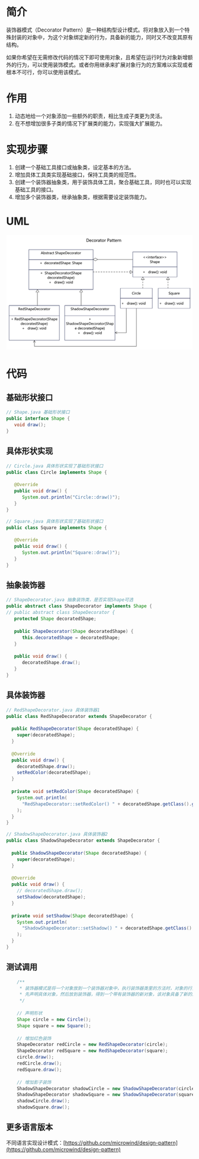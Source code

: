# 简介
装饰器模式（Decorator Pattern）是一种结构型设计模式。将对象放入到一个特殊封装的对象中，为这个对象绑定新的行为，具备新的能力，同时又不改变其原有结构。

如果你希望在无需修改代码的情况下即可使用对象，且希望在运行时为对象新增额外的行为，可以使用装饰模式。或者你用继承来扩展对象行为的方案难以实现或者根本不可行，你可以使用该模式。

# 作用
1. 动态地给一个对象添加一些额外的职责，相比生成子类更为灵活。
2. 在不想增加很多子类的情况下扩展类的能力，实现强大扩展能力。

# 实现步骤
1. 创建一个基础工具接口或抽象类，设定基本的方法。
2. 增加具体工具类实现基础接口，保持工具类的规范性。
3. 创建一个装饰器抽象类，用于装饰具体工具，聚合基础工具，同时也可以实现基础工具的接口。
4. 增加多个装饰器类，继承抽象类，根据需要设定装饰能力。

# UML
<img src="../docs/uml/decorator-pattern.png">

# 代码

## 基础形状接口
```java
// Shape.java 基础形状接口
public interface Shape {
   void draw();
}
```

## 具体形状实现
```java
// Circle.java 具体形状实现了基础形状接口
public class Circle implements Shape {

   @Override
   public void draw() {
      System.out.println("Circle::draw()");
   }
}
```

```java
// Square.java 具体形状实现了基础形状接口
public class Square implements Shape {

   @Override
   public void draw() {
      System.out.println("Square::draw()");
   }
}
```

## 抽象装饰器
```java
// ShapeDecorator.java 抽象装饰类，是否实现Shape可选
public abstract class ShapeDecorator implements Shape {
// public abstract class ShapeDecorator {
   protected Shape decoratedShape;

   public ShapeDecorator(Shape decoratedShape) {
      this.decoratedShape = decoratedShape;
   }

   public void draw() {
      decoratedShape.draw();
   }
}
```

## 具体装饰器
```java
// RedShapeDecorator.java 具体装饰器1
public class RedShapeDecorator extends ShapeDecorator {

  public RedShapeDecorator(Shape decoratedShape) {
    super(decoratedShape);
  }

  @Override
  public void draw() {
    decoratedShape.draw();
    setRedColor(decoratedShape);
  }

  private void setRedColor(Shape decoratedShape) {
    System.out.println(
      "RedShapeDecorator::setRedColor() " + decoratedShape.getClass().getName()
    );
  }
}
```

```java
// ShadowShapeDecorator.java 具体装饰器2
public class ShadowShapeDecorator extends ShapeDecorator {

  public ShadowShapeDecorator(Shape decoratedShape) {
    super(decoratedShape);
  }

  @Override
  public void draw() {
    // decoratedShape.draw();
    setShadow(decoratedShape);
  }

  private void setShadow(Shape decoratedShape) {
    System.out.println(
      "ShadowShapeDecorator::setShadow() " + decoratedShape.getClass().getName()
    );
  }
}
```

## 测试调用
```java
    /**
     * 装饰器模式是将一个对象放到一个装饰器对象中，执行装饰器类里的方法时，对象的行为能力得到增强。
     * 先声明具体对象，然后放到装饰器，得到一个带有装饰器的新对象，该对象具备了新的能力。
     */

    // 声明形状
    Shape circle = new Circle();
    Shape square = new Square();

    // 增加红色装饰
    ShapeDecorator redCircle = new RedShapeDecorator(circle);
    ShapeDecorator redSquare = new RedShapeDecorator(square);
    circle.draw();
    redCircle.draw();
    redSquare.draw();

    // 增加影子装饰
    ShadowShapeDecorator shadowCircle = new ShadowShapeDecorator(circle);
    ShadowShapeDecorator shadowSquare = new ShadowShapeDecorator(square);
    shadowCircle.draw();
    shadowSquare.draw();
```

## 更多语言版本
不同语言实现设计模式：[https://github.com/microwind/design-pattern](https://github.com/microwind/design-pattern)